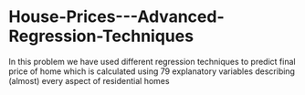 # House-Prices---Advanced-Regression-Techniques
In this problem we have used different regression techniques to predict final price of home which is calculated using 79 explanatory variables describing (almost) every aspect of residential homes 
